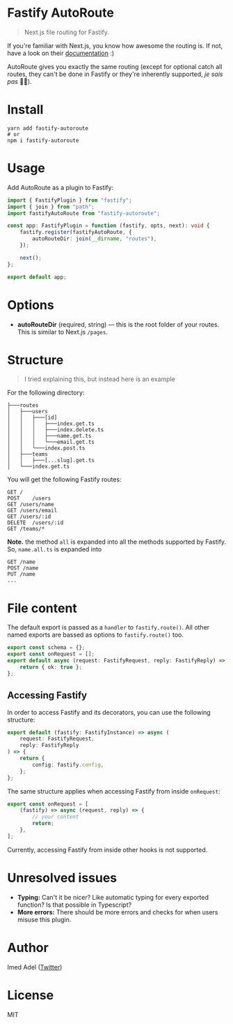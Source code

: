 # Fastify AutoRoute

> Next.js file routing for Fastify.

If you're familiar with Next.js, you know how awesome the routing is. If not, have a look on their [documentation](https://nextjs.org/docs/routing/dynamic-routes) :)

AutoRoute gives you exactly the same routing (except for optional catch all routes, they can't be done in Fastify or they're inherently supported, _je sais pas_ 🤷‍♀️).

# Install

```shell
yarn add fastify-autoroute
# or
npm i fastify-autoroute
```

# Usage

Add AutoRoute as a plugin to Fastify:

```ts
import { FastifyPlugin } from "fastify";
import { join } from "path";
import fastifyAutoRoute from "fastify-autoroute";

const app: FastifyPlugin = function (fastify, opts, next): void {
	fastify.register(fastifyAutoRoute, {
		autoRouteDir: join(__dirname, "routes"),
	});

	next();
};

export default app;
```

# Options

- **autoRouteDir** (required, string) — this is the root folder of your routes. This is similar to Next.js `/pages`.

# Structure

> I tried explaining this, but instead here is an example

For the following directory:

```
├───routes
│   ├───users
│   │   ├───[id]
│   │   │   ├───index.get.ts
│   │   │   ├───index.delete.ts
│   │   │   ├───name.get.ts
│   │   │   └───email.get.ts
│   │   └───index.post.ts
│   ├───teams
│   │   ├───[...slug].get.ts
│   └───index.get.ts
```

You will get the following Fastify routes:

```
GET	/
POST	/users
GET	/users/name
GET	/users/email
GET	/users/:id
DELETE	/users/:id
GET	/teams/*
```

**Note.** the method `all` is expanded into all the methods supported by Fastify.
So, `name.all.ts` is expanded into

```
GET /name
POST /name
PUT /name
...
```

# File content

The default export is passed as a `handler` to `fastify.route()`. All other named exports are bassed as options to `fastify.route()` too.

```ts
export const schema = {};
export const onRequest = [];
export default async (request: FastifyRequest, reply: FastifyReply) => {
	return { ok: true };
};
```

## Accessing Fastify

In order to access Fastify and its decorators, you can use the following structure:

```ts
export default (fastify: FastifyInstance) => async (
	request: FastifyRequest,
	reply: FastifyReply
) => {
	return {
		config: fastify.config,
	};
};
```

The same structure applies when accessing Fastify from inside `onRequest`:

```ts
export const onRequest = [
	(fastify) => async (request, reply) => {
		// your content
		return;
	},
];
```

Currently, accessing Fastify from inside other hooks is not supported.

# Unresolved issues

- **Typing:** Can't it be nicer? Like automatic typing for every exported function? Is that possible in Typescript?
- **More errors:** There should be more errors and checks for when users misuse this plugin.

# Author

Imed Adel ([Twitter](https://twitter.com/imedadel_))

# License

MIT
